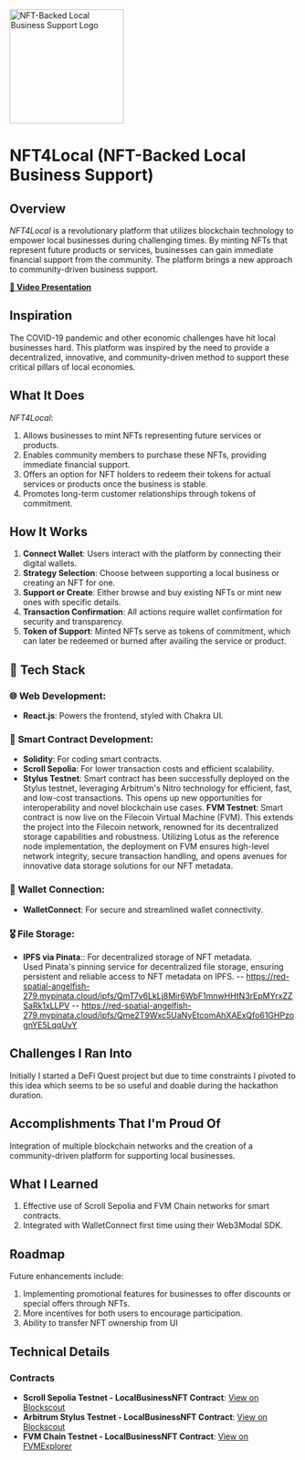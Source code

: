 <img src="./logo.jpg" alt="NFT-Backed Local Business Support Logo" width="200"/>

# NFT4Local (NFT-Backed Local Business Support)

## Overview

_NFT4Local_ is a revolutionary platform that utilizes blockchain technology to empower local businesses during challenging times. By minting NFTs that represent future products or services, businesses can gain immediate financial support from the community. The platform brings a new approach to community-driven business support.

**[🎥 Video Presentation](#)**

## Inspiration

The COVID-19 pandemic and other economic challenges have hit local businesses hard. This platform was inspired by the need to provide a decentralized, innovative, and community-driven method to support these critical pillars of local economies.

## What It Does

_NFT4Local_:
1. Allows businesses to mint NFTs representing future services or products.
2. Enables community members to purchase these NFTs, providing immediate financial support.
3. Offers an option for NFT holders to redeem their tokens for actual services or products once the business is stable.
4. Promotes long-term customer relationships through tokens of commitment.

## How It Works

1. **Connect Wallet**: Users interact with the platform by connecting their digital wallets.
2. **Strategy Selection**: Choose between supporting a local business or creating an NFT for one.
3. **Support or Create**: Either browse and buy existing NFTs or mint new ones with specific details.
4. **Transaction Confirmation**: All actions require wallet confirmation for security and transparency.
5. **Token of Support**: Minted NFTs serve as tokens of commitment, which can later be redeemed or burned after availing the service or product.

## 🚀 Tech Stack

### 🌐 **Web Development:**
- **React.js**: Powers the frontend, styled with Chakra UI.

### 📜 **Smart Contract Development:**
- **Solidity**: For coding smart contracts.
- **Scroll Sepolia**: For lower transaction costs and efficient scalability.
- **Stylus Testnet**:  Smart contract has been successfully deployed on the Stylus testnet, leveraging Arbitrum's Nitro technology for efficient, fast, and low-cost transactions. This opens up new opportunities for interoperability and novel blockchain use cases.
**FVM Testnet**: Smart contract is now live on the Filecoin Virtual Machine (FVM). This extends the project into the Filecoin network, renowned for its decentralized storage capabilities and robustness. Utilizing Lotus as the reference node implementation, the deployment on FVM ensures high-level network integrity, secure transaction handling, and opens avenues for innovative data storage solutions for our NFT metadata.


### 📡 **Wallet Connection:**
- **WalletConnect**: For secure and streamlined wallet connectivity.

### 🎖 **File Storage:**
- **IPFS via Pinata**:: For decentralized storage of NFT metadata.   
  Used Pinata's pinning service for decentralized file storage, ensuring persistent and reliable access to NFT metadata on IPFS.
    -- https://red-spatial-angelfish-279.mypinata.cloud/ipfs/QmT7v6LkLj8Mir6WbF1mnwHHtN3rEpMYrxZZSaRk1xLLPV
    -- https://red-spatial-angelfish-279.mypinata.cloud/ipfs/Qme2T9Wxc5UaNyEtcomAhXAExQfo61GHPzognYE5LqqUvY

## Challenges I Ran Into

Initially I started a DeFi Quest project but due to time constraints I pivoted to this idea which seems to be so useful and doable during the hackathon duration.

## Accomplishments That I'm Proud Of

Integration of multiple blockchain networks and the creation of a community-driven platform for supporting local businesses.

## What I Learned

1. Effective use of Scroll Sepolia and FVM Chain networks for smart contracts.
2. Integrated with WalletConnect first time using their Web3Modal SDK.

## Roadmap

Future enhancements include:
1. Implementing promotional features for businesses to offer discounts or special offers through NFTs.
2. More incentives for both users to encourage participation.
3. Ability to transfer NFT ownership from UI

## Technical Details

### Contracts

- **Scroll Sepolia Testnet - LocalBusinessNFT Contract**: [View on Blockscout](https://sepolia-blockscout.scroll.io/address/0xCc77B02C28dEc3F4369fb21C8cf0491cFa478287#code)
- **Arbitrum Stylus Testnet - LocalBusinessNFT Contract**: [View on Blockscout](https://stylus-testnet-explorer.arbitrum.io/address/0xc6d321c0cC595265d7C8e4e462c0f0b614171099)
- **FVM Chain Testnet - LocalBusinessNFT Contract**: [View on FVMExplorer](https://calibration.filscan.io/address/0xc6d321c0cC595265d7C8e4e462c0f0b614171099/)

